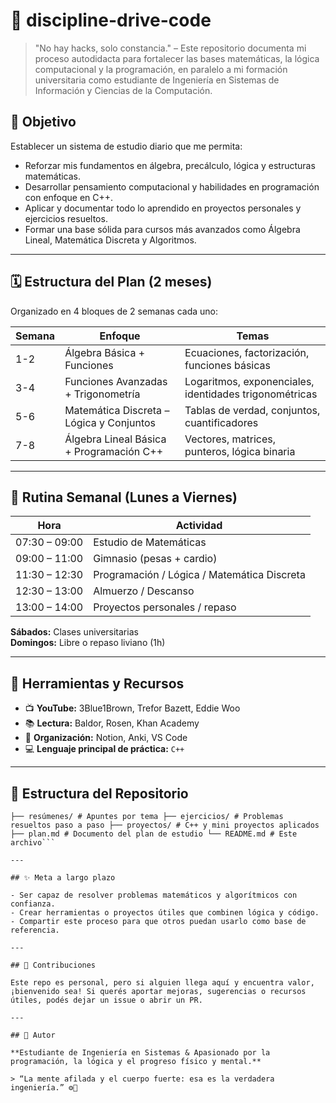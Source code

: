 # 🚀 discipline-drive-code

> "No hay hacks, solo constancia." – Este repositorio documenta mi proceso autodidacta para fortalecer las bases matemáticas, la lógica computacional y la programación, en paralelo a mi formación universitaria como estudiante de Ingeniería en Sistemas de Información y Ciencias de la Computación.

## 🎯 Objetivo

Establecer un sistema de estudio diario que me permita:
- Reforzar mis fundamentos en álgebra, precálculo, lógica y estructuras matemáticas.
- Desarrollar pensamiento computacional y habilidades en programación con enfoque en C++.
- Aplicar y documentar todo lo aprendido en proyectos personales y ejercicios resueltos.
- Formar una base sólida para cursos más avanzados como Álgebra Lineal, Matemática Discreta y Algoritmos.

---

## 🗓 Estructura del Plan (2 meses)

Organizado en 4 bloques de 2 semanas cada uno:

| Semana | Enfoque                                  | Temas                                                  |
|--------|-------------------------------------------|--------------------------------------------------------|
| 1-2    | Álgebra Básica + Funciones                | Ecuaciones, factorización, funciones básicas           |
| 3-4    | Funciones Avanzadas + Trigonometría       | Logaritmos, exponenciales, identidades trigonométricas |
| 5-6    | Matemática Discreta – Lógica y Conjuntos  | Tablas de verdad, conjuntos, cuantificadores           |
| 7-8    | Álgebra Lineal Básica + Programación C++  | Vectores, matrices, punteros, lógica binaria           |

---

## 🧠 Rutina Semanal (Lunes a Viernes)

| Hora         | Actividad                                  |
|--------------|---------------------------------------------|
| 07:30 – 09:00 | Estudio de Matemáticas                     |
| 09:00 – 11:00 | Gimnasio (pesas + cardio)                 |
| 11:30 – 12:30 | Programación / Lógica / Matemática Discreta|
| 12:30 – 13:00 | Almuerzo / Descanso                        |
| 13:00 – 14:00 | Proyectos personales / repaso              |

**Sábados:** Clases universitarias  
**Domingos:** Libre o repaso liviano (1h)

---

## 🔧 Herramientas y Recursos

- 📺 **YouTube:** 3Blue1Brown, Trefor Bazett, Eddie Woo  
- 📚 **Lectura:** Baldor, Rosen, Khan Academy  
- 🧠 **Organización:** Notion, Anki, VS Code  
- 💻 **Lenguaje principal de práctica:** `C++`

---

## 📁 Estructura del Repositorio

```discipline-drive-code/
├── resúmenes/ # Apuntes por tema ├── ejercicios/ # Problemas resueltos paso a paso ├── proyectos/ # C++ y mini proyectos aplicados ├── plan.md # Documento del plan de estudio └── README.md # Este archivo```

---

## ✨ Meta a largo plazo

- Ser capaz de resolver problemas matemáticos y algorítmicos con confianza.  
- Crear herramientas o proyectos útiles que combinen lógica y código.  
- Compartir este proceso para que otros puedan usarlo como base de referencia.

---

## 🤝 Contribuciones

Este repo es personal, pero si alguien llega aquí y encuentra valor, ¡bienvenido sea! Si querés aportar mejoras, sugerencias o recursos útiles, podés dejar un issue o abrir un PR.

---

## 🧢 Autor

**Estudiante de Ingeniería en Sistemas & Apasionado por la programación, la lógica y el progreso físico y mental.**

> “La mente afilada y el cuerpo fuerte: esa es la verdadera ingeniería.” ⚙️💪

